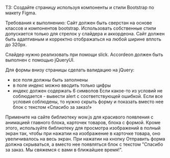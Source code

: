 ТЗ: Cоздайте страницу используя компоненты и стили Bootstrap по макету Figma.

Требования к выполнению:
Сайт должен быть сверстан на основе классов и компонентов bootstrap. Использовать собственные стили допускается только для стрелок у слайдера и аккордеона.
Сайт должен быть адаптивным и корректно отображаться на любой ширине вплоть до 320px.

Слайдер нужно реализовать при помощи slick.
Accordeon должен быть выполнен с помощью jQueryUI.

Для формы внизу страницы сделать валидацию на jQuery:
- все поля должны быть заполнены
- в поле индекс можно вводить только цифры
- индекс должен содержать 6 символов
Если какое-то из условий не соблюдается - вывести alert с соответствующей ошибкой.
Если все условия соблюдены, то нужно скрыть форму и показать вместо нее блок с текстом «Спасибо за заказ!»

Примените на сайте библиотеку wow.js для красивого появления с анимацией главного блока, карточек товаров, блока с формой. Кроме этого, используйте библиотеку для просмотра изображений в полный экран так, чтобы при нажатии на изображение в карточке товара, оно увеличивалось на весь экран.
При нажатии на кнопку Отправить форма должна скрываться, а вместо нее появляться блок с текстом "Спасибо за заказ. Мы свяжемся с вами в ближайшее время!".
